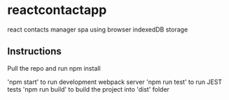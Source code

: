 # reactcontactapp
react contacts manager spa using browser indexedDB storage

## Instructions
Pull the repo and run npm install

'npm start' to run development webpack server
'npm run test' to run JEST tests
'npm run build' to build the project into 'dist' folder

